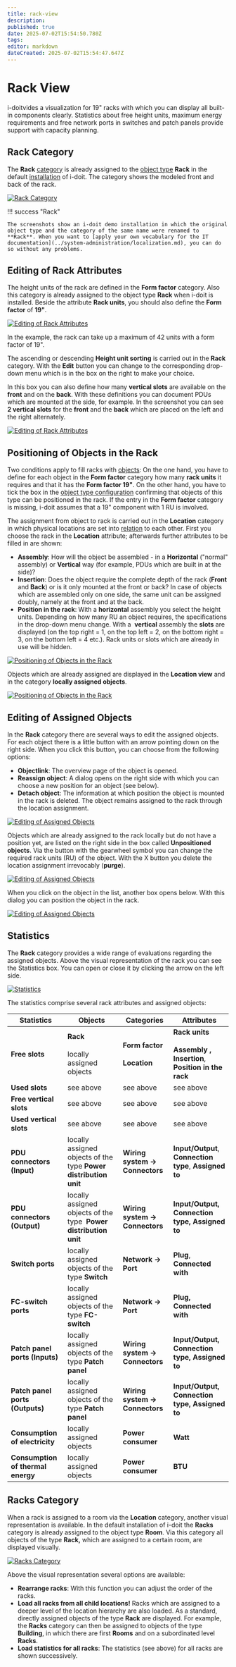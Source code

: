 ```yaml
---
title: rack-view
description: 
published: true
date: 2025-07-02T15:54:50.780Z
tags: 
editor: markdown
dateCreated: 2025-07-02T15:54:47.647Z
---
```


# Rack View

i-doitvides a visualization for 19" racks with which you can display all built-in components clearly. Statistics about free height units, maximum energy requirements and free network ports in switches and patch panels provide support with capacity planning.

Rack Category
-------------

The **Rack** [category](../basics/structure-of-the-it-documentation.md) is already assigned to the [object type](../basics/structure-of-the-it-documentation.md) **Rack** in the default [installation](../installation/index.md) of i-doit. The category shows the modeled front and back of the rack.

[![Rack Category](../assets/images/en/evaluation/rack-view/1-rv.png)](../assets/images/en/evaluation/rack-view/1-rv.png)

!!! success "Rack"

    The screenshots show an i-doit demo installation in which the original object type and the category of the same name were renamed to **Rack**. When you want to [apply your own vocabulary for the IT documentation](../system-administration/localization.md), you can do so without any problems.

Editing of Rack Attributes
--------------------------

The height units of the rack are defined in the **Form factor** category. Also this category is already assigned to the object type **Rack** when i-doit is installed. Beside the attribute **Rack units**, you should also define the **Form factor** of **19"**.

[![Editing of Rack Attributes](../assets/images/en/evaluation/rack-view/2-rv.png)](../assets/images/en/evaluation/rack-view/2-rv.png)

In the example, the rack can take up a maximum of 42 units with a form factor of 19".

The ascending or descending **Height unit sorting** is carried out in the **Rack** category. With the **Edit** button you can change to the corresponding drop-down menu which is in the box on the right to make your choice.

In this box you can also define how many **vertical slots** are available on the **front** and on the **back**. With these definitions you can document PDUs which are mounted at the side, for example. In the screenshot you can see **2 vertical slots** for the **front** and the **back** which are placed on the left and the right alternately.

[![Editing of Rack Attributes](../assets/images/en/evaluation/rack-view/3-rv.png)](../assets/images/en/evaluation/rack-view/3-rv.png)

Positioning of Objects in the Rack
----------------------------------

Two conditions apply to fill racks with [objects](../basics/structure-of-the-it-documentation.md): On the one hand, you have to define for each object in the **Form factor** category how many **rack units** it requires and that it has the **Form factor 19"**. On the other hand, you have to tick the box in the [object type configuration](../basics/assignment-of-categories-to-object-types.md) confirming that objects of this type can be positioned in the rack. If the entry in the **Form factor** category is missing, i-doit assumes that a 19" component with 1 RU is involved.

The assignment from object to rack is carried out in the **Location** category in which physical locations are set into [relation](../basics/object-relations.md) to each other. First you choose the rack in the **Location** attribute; afterwards further attributes to be filled in are shown:

*   **Assembly**: How will the object be assembled - in a **Horizontal** ("normal" assembly) or **Vertical** way (for example, PDUs which are built in at the side)?
*   **Insertion**: Does the object require the complete depth of the rack (**Front** and **Back**) or is it only mounted at the front or back? In case of objects which are assembled only on one side, the same unit can be assigned doubly, namely at the front and at the back.
*   **Position in the rack**: With a **horizontal** assembly you select the height units. Depending on how many RU an object requires, the specifications in the drop-down menu change. With a  **vertical** assembly the **slots** are displayed (on the top right = 1, on the top left = 2, on the bottom right = 3, on the bottom left = 4 etc.). Rack units or slots which are already in use will be hidden.

[![Positioning of Objects in the Rack](../assets/images/en/evaluation/rack-view/4-rv.png)](../assets/images/en/evaluation/rack-view/4-rv.png)

Objects which are already assigned are displayed in the **Location view** and in the category **locally assigned objects**.

[![Positioning of Objects in the Rack](../assets/images/en/evaluation/rack-view/5-rv.png)](../assets/images/en/evaluation/rack-view/5-rv.png)

Editing of Assigned Objects
---------------------------

In the **Rack** category there are several ways to edit the assigned objects. For each object there is a little button with an arrow pointing down on the right side. When you click this button, you can choose from the following options:

*   **Objectlink**: The overview page of the object is opened.
*   **Reassign object**: A dialog opens on the right side with which you can choose a new position for an object (see below).
*   **Detach object**: The information at which position the object is mounted in the rack is deleted. The object remains assigned to the rack through the location assignment.

[![Editing of Assigned Objects](../assets/images/en/evaluation/rack-view/6-rv.png)](../assets/images/en/evaluation/rack-view/6-rv.png)

Objects which are already assigned to the rack locally but do not have a position yet, are listed on the right side in the box called **Unpositioned objects**. Via the button with the gearwheel symbol you can change the required rack units (RU) of the object. With the X button you delete the location assignment irrevocably (**purge**).

[![Editing of Assigned Objects](../assets/images/en/evaluation/rack-view/7-rv.png)](../assets/images/en/evaluation/rack-view/7-rv.png)

When you click on the object in the list, another box opens below. With this dialog you can position the object in the rack.

[![Editing of Assigned Objects](../assets/images/en/evaluation/rack-view/8-rv.png)](../assets/images/en/evaluation/rack-view/8-rv.png)

Statistics
----------

The **Rack** category provides a wide range of evaluations regarding the assigned objects. Above the visual representation of the rack you can see the Statistics box. You can open or close it by clicking the arrow on the left side.

[![Statistics](../assets/images/en/evaluation/rack-view/9-rv.png)](../assets/images/en/evaluation/rack-view/9-rv.png)

The statistics comprise several rack attributes and assigned objects:

| Statistics | Objects | Categories | Attributes |
| --- | --- | --- | --- |
| **Free slots** | **Rack**<br><br>locally assigned objects | **Form factor**<br><br>**Location** | **Rack units**<br><br>**Assembly , Insertion**, **Position in the rack** |
| **Used slots  <br>** | see above | see above | see above |
| **Free vertical slots  <br>** | see above | see above | see above |
| **Used vertical slots  <br>** | see above | see above | see above |
| **PDU connectors (Input)** | locally assigned objects of the type **Power distribution unit  <br>** | **Wiring system → Connectors** | **Input/Output**, **Connection type**, **Assigned to  <br>** |
| ****PDU connectors (Output)**** | locally assigned objects of the type  ****Power distribution unit**** | ****Wiring system → Connectors**** | ****Input/Output**, **Connection type**, **Assigned to**** |
| **Switch ports** | locally assigned objects of the type **Switch** | **Network → Port** | **Plug**, **Connected with  <br>** |
| **FC-switch ports** | locally assigned objects of the type **FC-switch** | ****Network** → Port** | ****Plug**, **Connected with**** |
| **Patch panel ports (Inputs)** | locally assigned objects of the type **Patch panel** | ****Wiring system → Connectors**** | ****Input/Output**, **Connection type**, **Assigned to**** |
| **Patch panel ports (Outputs)** | locally assigned objects of the type **Patch panel** | ****Wiring system → Connectors**** | ****Input/Output**, **Connection type**, **Assigned to**** |
| **Consumption of electricity** | locally assigned objects | **Power consumer  <br>** | **Watt** |
| ****Consumption of thermal energy**** | locally assigned objects | ****Power consumer**** | **BTU** |

Racks Category
--------------

When a rack is assigned to a room via the **Location** category, another visual representation is available. In the default installation of i-doit the **Racks** category is already assigned to the object type **Room**. Via this category all objects of the type **Rack,** which are assigned to a certain room, are displayed visually.

[![Racks Category](../assets/images/en/evaluation/rack-view/10-rv.png)](../assets/images/en/evaluation/rack-view/10-rv.png)

Above the visual representation several options are available:

*   **Rearrange racks**: With this function you can adjust the order of the racks.
*   **Load all racks from all child locations!** Racks which are assigned to a deeper level of the location hierarchy are also loaded. As a standard, directly assigned objects of the type **Rack** are displayed. For example, the **Racks** category can then be assigned to objects of the type **Building**, in which there are first **Rooms** and on a subordinated level **Racks**.
*   **Load statistics for all racks**: The statistics (see above) for all racks are shown successively.
